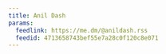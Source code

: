 ```yaml
---
title: Anil Dash
params:
  feedlink: https://me.dm/@anildash.rss
  feedid: 4713658743bef55e7a28c0f120c8e071
---
```

